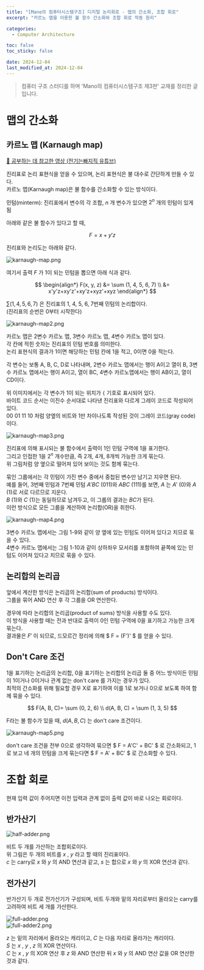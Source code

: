 ```yaml
---
title: "[Mano의 컴퓨터시스템구조] 디지털 논리회로 - 맵의 간소화, 조합 회로"
excerpt: "카르노 맵을 이용한 불 함수 간소화와 조합 회로 작동 원리"

categories:
  - Computer Architecture

toc: false
toc_sticky: false

date: 2024-12-04
last_modified_at: 2024-12-04
---
```


> 컴퓨터 구조 스터디를 하며 'Mano의 컴퓨터시스템구조 제3판' 교재를 정리한 글입니다.

# 맵의 간소화

## 카르노 맵 (Karnaugh map)

[🔗 공부하는 데 참고한 영상 (전기는빠지직 유튜브)](https://youtu.be/IsMRUf_3m6U?si=ocTJN__kqXcgR3ko)  

진리표로 논리 표현식을 얻을 수 있으며, 논리 표현식은 불 대수로 간단하게 만들 수 있다.  
카르노 맵(Karnaugh map)은 불 함수를 간소화할 수 있는 방식이다.  

민텀(minterm): 진리표에서 변수의 각 조합, $n$ 개 변수가 있으면 $2^n$ 개의 민텀이 있게 됨  

아래와 같은 불 함수가 있다고 할 때,

$$
F = x + y'z
$$

진리표와 논리도는 아래와 같다.  

![karnaugh-map.png](/assets/images/24120401/karnaugh-map.png)  

여기서 출력 $F$ 가 1이 되는 민텀을 뽑으면 아래 식과 같다.  

$$
\begin{align*}
F(x, y, z) &= \sum (1, 4, 5, 6, 7) \\
&= x'y'z+xy'z'+xy'z+xyz'+xyz
\end{align*}
$$

$\sum (1, 4, 5, 6, 7)$ 은 진리표의 1, 4, 5, 6, 7번째 민텀의 논리합이다.  
(진리표의 순번은 0부터 시작한다)  

![karnaugh-map2.png](/assets/images/24120401/karnaugh-map2.png)  

카르노 맵은 2변수 카르노 맵, 3변수 카르노 맵, 4변수 카르노 맵이 있다.  
각 칸에 적힌 숫자는 진리표의 민텀 번호를 의미한다.  
논리 표현식의 결과가 1이면 해당하는 민텀 칸에 1을 적고, 0이면 0을 적는다.  

각 변수는 보통 A, B, C, D로 나타내며, 2변수 카르노 맵에서는 행이 A이고 열이 B, 3변수 카르노 맵에서는 행이 A이고, 열이 BC, 4변수 카르노맵에서는 행이 AB이고, 열이 CD이다.  

위 이미지에서는 각 변수가 1이 되는 위치가 `{` 기호로 표시되어 있다.  
바이트 코드 순서는 이진수 순서대로 나타낸 진리표와 다르게 그레이 코드로 작성되어 있다.  
00 01 11 10 처럼 양옆의 비트와 1만 차이나도록 작성된 것이 그레이 코드(gray code)이다.  

![karnaugh-map3.png](/assets/images/24120401/karnaugh-map3.png)  

진리표에 의해 표시되는 불 함수에서 출력이 1인 민텀 구역에 1을 표기한다.  
그리고 인접한 1을 $2^n$ 개수만큼, 즉 2개, 4개, 8개씩 가능한 크게 묶는다.  
위 그림처럼 양 옆으로 떨어져 있어 보이는 것도 함께 묶는다.  

묶인 그룹에서는 각 민텀이 가진 변수 중에서 중첩된 변수만 남기고 지우면 된다.  
예를 들어, 3번째 민텀과 7번째 민텀 $A'BC$ (011)와 $ABC$ (111)를 보면, $A$ 는 $A'$ (0)와 $A$ (1)로 서로 다르므로 지운다.  
$B$ (1)와 $C$ (1)는 동일하므로 남겨두고, 이 그룹의 결과는 $BC$가 된다.  
이런 방식으로 모든 그룹을 계산하여 논리합(OR)을 취한다.  

![karnaugh-map4.png](/assets/images/24120401/karnaugh-map4.png)  

3변수 카르노 맵에서는 그림 1-9와 같이 양 옆에 있는 민텀도 이어져 있다고 치므로 묶을 수 있다.  
4변수 카르노 맵에서는 그림 1-10과 같이 상하좌우 모서리를 포함하여 끝쪽에 있는 민텀도 이어져 있다고 치므로 묶을 수 있다.  

## 논리합의 논리곱

앞에서 계산한 방식은 논리곱의 논리합(sum of products) 방식이다.  
그룹을 묶어 AND 연산 후 각 그룹을 OR 연산한다.  

경우에 따라 논리합의 논리곱(product of sums) 방식을 사용할 수도 있다.  
이 방식을 사용할 때는 전과 반대로 출력이 0인 민텀 구역에 0을 표기하고 가능한 크게 묶는다.  
결과물은 $F'$ 이 되므로, 드모르간 정리에 의해 $ F = (F')' $ 를 얻을 수 있다.  

## Don't Care 조건

1을 표기하는 논리곱의 논리합, 0을 표기하는 논리합의 논리곱 둘 중 어느 방식이든 민텀이 1이거나 0이거나 관계 없는 don't care 를 가지는 경우가 있다.  
최적의 간소화를 위해 필요할 경우 X로 표기하여 이를 1로 보거나 0으로 보도록 하여 함께 묶을 수 있다.  

$$
F(A, B, C)= \sum (0, 2, 6) \\
d(A, B, C) = \sum (1, 3, 5)
$$

F라는 불 함수가 있을 때, $d(A, B, C)$ 는 don't care 조건이다.  

![karnaugh-map5.png](/assets/images/24120401/karnaugh-map5.png)  

don't care 조건을 전부 0으로 생각하여 묶으면 $ F = A'C' + BC' $ 로 간소화되고, 1로 보고 네 개의 민텀을 크게 묶는다면 $ F = A' + BC' $ 로 간소화할 수 있다.  

# 조합 회로

현재 입력 값이 주어지면 이전 입력과 관계 없이 출력 값이 바로 나오는 회로이다.  

## 반가산기

![half-adder.png](/assets/images/24120401/half-adder.png)  

비트 두 개를 가산하는 조합회로이다.  
위 그림은 두 개의 비트를 $x$ , $y$ 라고 할 때의 진리표이다.  
$c$ 는 carry로 $x$ 와 $y$ 의 AND 연산과 같고, $s$ 는 합으로 $x$ 와 $y$ 의 XOR 연산과 같다.  

## 전가산기

반가산기 두 개로 전가산기가 구성되며, 비트 두개와 밑의 자리로부터 올라오는 carry를 고려하여 비트 세 개를 가산한다.  

![full-adder.png](/assets/images/24120401/full-adder.png)  
![full-adder2.png](/assets/images/24120401/full-adder2.png)  

$z$ 는 밑의 자리에서 올라오는 캐리이고, $C$ 는 다음 자리로 올라가는 캐리이다.  
$S$ 는 $x$ , $y$ , $z$ 의 XOR 연산이다.  
$C$ 는 $x$ , $y$ 의 XOR 연산 후 $z$ 와 AND 연산한 뒤 $x$ 와 $y$ 의 AND 연산 값을 OR 연산한 것과 같다.  
